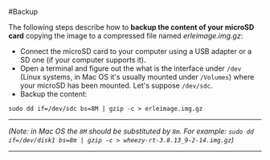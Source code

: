 #Backup 

The following steps describe how to **backup the content of your microSD card** copying the image to a compressed file named *erleimage.img.gz*:

   * Connect the microSD card to your computer using a USB adapter or a SD one (if your computer supports it).
   * Open a terminal and figure out the what is the interface under `/dev` (Linux systems, in Mac OS it's usually mounted under `/Volumes`) where your microSD has been mounted. Let's suppose `/dev/sdc`.
   * Backup the content:

```shell
sudo dd if=/dev/sdc bs=8M | gzip -c > erleimage.img.gz
```

---

*(Note: in Mac OS the `8M` should be substituted by `8m`. For example: `sudo dd if=/dev/disk1 bs=8m | gzip -c > wheezy-rt-3.8.13_9-2-14.img.gz`)*

---
